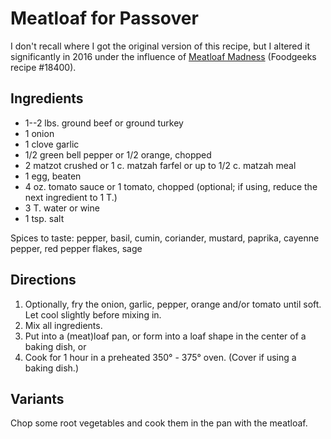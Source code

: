 # Meatloaf for Passover

I don't recall where I got the original version of this recipe, but I altered it significantly in 2016 under the influence of [Meatloaf Madness](http://www.foodgeeks.com/recipes/meatloaf-madness-18400) (Foodgeeks recipe #18400).

## Ingredients

* 1--2 lbs. ground beef or ground turkey
* 1 onion
* 1 clove garlic
* 1/2 green bell pepper or 1/2 orange, chopped
* 2 matzot crushed or 1 c. matzah farfel or up to 1/2 c. matzah meal
* 1 egg, beaten
* 4 oz. tomato sauce or 1 tomato, chopped (optional; if using, reduce the next ingredient to 1 T.)
* 3 T. water or wine
* 1 tsp. salt

Spices to taste: pepper, basil, cumin, coriander, mustard, paprika, cayenne pepper, red pepper flakes, sage

## Directions

1. Optionally, fry the onion, garlic, pepper, orange and/or tomato until soft.  Let cool slightly before mixing in.
2. Mix all ingredients.
3. Put into a (meat)loaf pan, or form into a loaf shape in the center of a baking dish, or 
4. Cook for 1 hour in a preheated 350° - 375° oven.  (Cover if using a baking dish.)

## Variants

Chop some root vegetables and cook them in the pan with the meatloaf.


